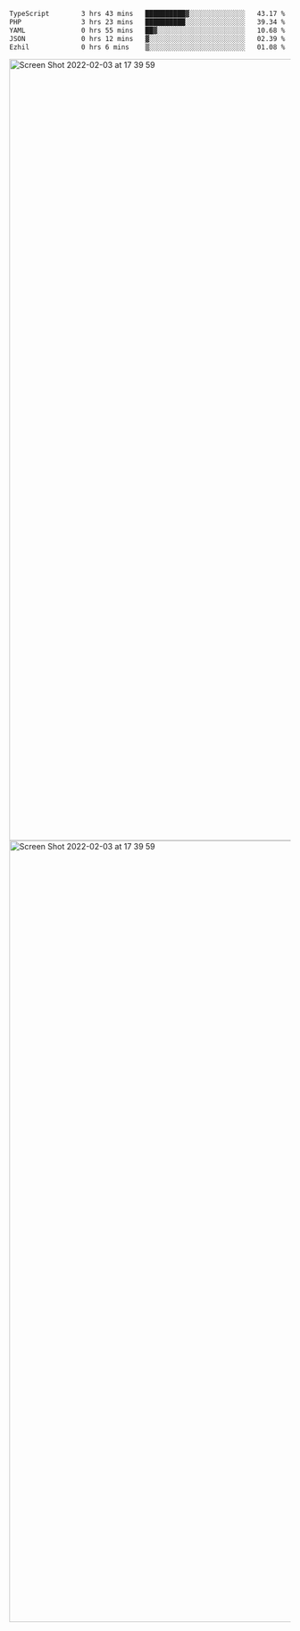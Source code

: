 <!--START_SECTION:waka-->

```txt
TypeScript        3 hrs 43 mins   ██████████▓░░░░░░░░░░░░░░   43.17 %
PHP               3 hrs 23 mins   ██████████░░░░░░░░░░░░░░░   39.34 %
YAML              0 hrs 55 mins   ██▓░░░░░░░░░░░░░░░░░░░░░░   10.68 %
JSON              0 hrs 12 mins   ▓░░░░░░░░░░░░░░░░░░░░░░░░   02.39 %
Ezhil             0 hrs 6 mins    ▒░░░░░░░░░░░░░░░░░░░░░░░░   01.08 %
```

<!--END_SECTION:waka-->

<img width="1400" alt="Screen Shot 2022-02-03 at 17 39 59" src="https://user-images.githubusercontent.com/45716542/152387304-f2b60485-53a6-4f4b-a818-5cefb1b0c0ae.png">
<img width="1400" alt="Screen Shot 2022-02-03 at 17 39 59" src="https://user-images.githubusercontent.com/45716542/152387273-ea5cdf21-2a45-44da-8bef-00c1763b1d42.png">
